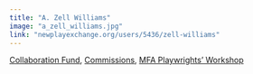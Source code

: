 ```yaml
---
title: "A. Zell Williams"
image: "a_zell_williams.jpg"
link: "newplayexchange.org/users/5436/zell-williams"
---
```


[Collaboration Fund](/programs/collaboration-fund), [Commissions](/programs/commissions), [MFA Playwrights’ Workshop](/programs/mfa-playwrights-workshop)